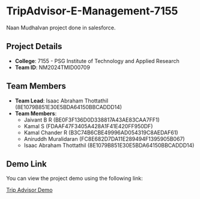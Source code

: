 # TripAdvisor-E-Management-7155
Naan Mudhalvan project done in salesforce.

## Project Details

- **College**: 7155 - PSG Institute of Technology and Applied Research
- **Team ID**: NM2024TMID00709

## Team Members

- **Team Lead**: Isaac Abraham Thottathil (8E1079B851E30E5BDA64150BBCADDD14)
- **Team Members**:
  - Jaivant B R (BE0F3F136D0D338817A43AE83CAA7FF1)
  - Kamal S (FDAAF47F3405A428A1F41E420FF950DF)
  - Kamal Chander R (B3C74B6CBE49996AD054319C8AEDAF61)
  - Aniruddh Muralidaran (FC8E682D7DA11E289494F1395905B067)
  - Isaac Abraham Thottathil (8E1079B851E30E5BDA64150BBCADDD14)
 
## Demo Link

You can view the project demo using the following link:

[Trip Advisor Demo](https://drive.google.com/file/d/1wTMJeQL_kyHg1RDhz9BfbDFyweFFt8ul/view?usp=sharing)
